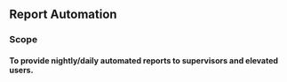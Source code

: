 ## Report Automation 

### Scope
#### To provide nightly/daily automated reports to supervisors and elevated users.
